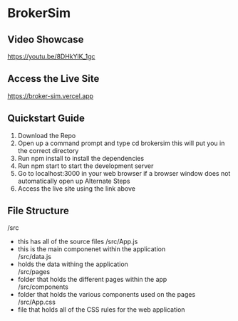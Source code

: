 # BrokerSim
## Video Showcase
https://youtu.be/8DHkYlK_1gc 
## Access the Live Site
https://broker-sim.vercel.app
## Quickstart Guide
1. Download the Repo
2. Open up a command prompt and type cd brokersim this will put you in the correct directory
3. Run npm install to install the dependencies
4. Run npm start to start the development server
5. Go to localhost:3000 in your web browser if a browser window does not automatically open up
Alternate Steps
1. Access the live site using the link above
## File Structure
/src
- this has all of the source files
/src/App.js
- this is the main componenet within the application <br>
/src/data.js <br>
- holds the data withing the application <br>
/src/pages <br>
- folder that holds the different pages within the app <br>
/src/components <br>
- folder that holds the various components used on the pages <br>
/src/App.css <br>
- file that holds all of the CSS rules for the web application <br>
